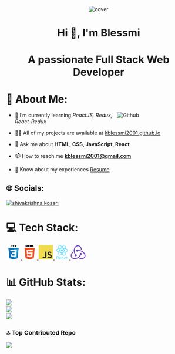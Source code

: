 <div align="center">
<img width="60%"src="https://img.freepik.com/premium-vector/woman-programming-home_118813-2619.jpg?w=740" alt="cover" />
</div>
<h1 align="center">Hi 👋, I'm Blessmi</h1>
<h1 align="center">A passionate Full Stack Web Developer</h1>
<h1> 💫 About Me:</h1>

<img width="40%" align="right" alt="Github" src="https://i.pinimg.com/originals/fd/a7/c0/fda7c018db9a09ff0ed234957e9b25b9.gif" />


- 🌱 I’m currently learning *ReactJS, Redux, React-Redux*

- 👨‍💻 All of my projects are available at [kblessmi2001.github.io](https://kblessmi2001.github.io/)

- 💬 Ask me about **HTML, CSS, JavaScript, React**

- 📫 How to reach me **kblessmi2001@gmail.com**

- 📄 Know about my experiences [Resume](https://drive.google.com/file/d/1p4NeWqr3CRt_2tv1-yOnTlQd3q4s7yEb/view?usp=sharing)

<!-- <h3 align="left">Connect with me:</h3>
<p align="left">
<a href="https://www.linkedin.com/in/blessmi-k-01088b224" target="blank"><img align="center" src="https://raw.githubusercontent.com/rahuldkjain/github-profile-readme-generator/master/src/images/icons/Social/linked-in-alt.svg" alt="shivakrishna kosari" height="30" width="40" /></a>
</p>

<h3 align="left">Languages and Tools:</h3>
<p align="left"> <a href="https://www.w3schools.com/css/" target="_blank" rel="noreferrer"> <img src="https://raw.githubusercontent.com/devicons/devicon/master/icons/css3/css3-original-wordmark.svg" alt="css3" width="40" height="40"/> </a> <a href="https://www.w3.org/html/" target="_blank" rel="noreferrer"> <img src="https://raw.githubusercontent.com/devicons/devicon/master/icons/html5/html5-original-wordmark.svg" alt="html5" width="40" height="40"/> </a> <a href="https://developer.mozilla.org/en-US/docs/Web/JavaScript" target="_blank" rel="noreferrer"> <img src="https://raw.githubusercontent.com/devicons/devicon/master/icons/javascript/javascript-original.svg" alt="javascript" width="40" height="40"/> </a> <a href="https://reactjs.org/" target="_blank" rel="noreferrer"> <img src="https://raw.githubusercontent.com/devicons/devicon/master/icons/react/react-original-wordmark.svg" alt="react" width="40" height="40"/> </a> <a href="https://redux.js.org" target="_blank" rel="noreferrer"> <img src="https://raw.githubusercontent.com/devicons/devicon/master/icons/redux/redux-original.svg" alt="redux" width="40" height="40"/> </a> </p> -->

## 🌐 Socials:
<a href="https://www.linkedin.com/in/blessmi-k-01088b224" target="blank"><img align="center" src="https://raw.githubusercontent.com/rahuldkjain/github-profile-readme-generator/master/src/images/icons/Social/linked-in-alt.svg" alt="shivakrishna kosari" height="30" width="40" /></a>

# 💻 Tech Stack:
<p align="left"> <a href="https://www.w3schools.com/css/" target="_blank" rel="noreferrer"> <img src="https://raw.githubusercontent.com/devicons/devicon/master/icons/css3/css3-original-wordmark.svg" alt="css3" width="40" height="40"/> </a> <a href="https://www.w3.org/html/" target="_blank" rel="noreferrer"> <img src="https://raw.githubusercontent.com/devicons/devicon/master/icons/html5/html5-original-wordmark.svg" alt="html5" width="40" height="40"/> </a> <a href="https://developer.mozilla.org/en-US/docs/Web/JavaScript" target="_blank" rel="noreferrer"> <img src="https://raw.githubusercontent.com/devicons/devicon/master/icons/javascript/javascript-original.svg" alt="javascript" width="40" height="40"/> </a> <a href="https://reactjs.org/" target="_blank" rel="noreferrer"> <img src="https://raw.githubusercontent.com/devicons/devicon/master/icons/react/react-original-wordmark.svg" alt="react" width="40" height="40"/> </a> <a href="https://redux.js.org" target="_blank" rel="noreferrer"> <img src="https://raw.githubusercontent.com/devicons/devicon/master/icons/redux/redux-original.svg" alt="redux" width="40" height="40"/> </a>

  
# 📊 GitHub Stats:
![](https://github-readme-stats.vercel.app/api?username=kblessmi2001&theme=default&hide_border=false&include_all_commits=false&count_private=false)<br/>
![](https://github-readme-streak-stats.herokuapp.com/?user=kblessmi2001&theme=default&hide_border=false)<br/>
![](https://github-readme-stats.vercel.app/api/top-langs/?username=kblessmi2001&theme=default&hide_border=false&include_all_commits=false&count_private=false&layout=compact)

### 🔝 Top Contributed Repo
![](https://github-contributor-stats.vercel.app/api?username=kblessmi2001&limit=5&theme=oldie&combine_all_yearly_contributions=true)

<!-- Proudly created with GPRM ( https://gprm.itsvg.in ) -->

<!-- Proudly created with GPRM ( https://gprm.itsvg.in ) -->
